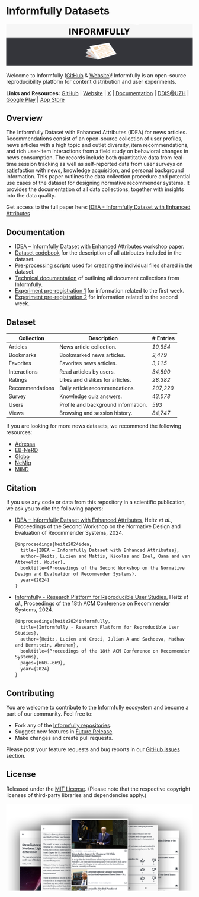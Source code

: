 # Informfully Datasets

![Informfully](https://raw.githubusercontent.com/Informfully/Documentation/main/docs/source/img/logo_banner.png)

Welcome to Informfully ([GitHub](https://github.com/orgs/Informfully) & [Website](https://informfully.ch/))!
Informfully is an open-source reproducibility platform for content distribution and user experiments.

**Links and Resources:** [GitHub](https://github.com/orgs/Informfully) | [Website](https://informfully.ch) | [X](https://x.com/informfully) | [Documentation](https://informfully.readthedocs.io) | [DDIS@UZH](https://www.ifi.uzh.ch/en/ddis.html) | [Google Play](https://play.google.com/store/apps/details?id=ch.uzh.ifi.news) | [App Store](https://apps.apple.com/us/app/informfully/id1460234202)

## Overview

The Informfully Dataset with Enhanced Attributes (IDEA) for news articles.
Recommendations consist of an open-source collection of user profiles, news articles with a high topic and outlet diversity, item recommendations, and rich user-item interactions from a field study on behavioral changes in news consumption.
The records include both quantitative data from real-time session tracking as well as self-reported data from user surveys on satisfaction with news, knowledge
acquisition, and personal background information. This paper outlines the data collection procedure and potential use cases of the dataset for designing normative recommender systems.
It provides the
documentation of all data collections, together with insights into the data quality.

Get access to the full paper here: [IDEA - Informfully Dataset with Enhanced Attributes](https://ceur-ws.org/Vol-3898/paper1.pdf)

## Documentation

* [IDEA – Informfully Dataset with Enhanced Attributes](https://ceur-ws.org/Vol-3898/paper1.pdf) workshop paper.
* [Dataset codebook](https://github.com/Informfully/Datasets/blob/main/IDEA/Codebook.pdf) for the description of all attributes included in the dataset.
* [Pre-processing scripts](https://github.com/Informfully/Datasets/tree/main/IDEA/scripts) used for creating the individual files shared in the dataset.
* [Technical documentation](https://informfully.readthedocs.io/en/latest/database.html) of outlining all document collections from Informfully.
* [Experiment pre-registration 1](https://osf.io/yp5d9?mode=&revisionId=&view_only=) for information related to the first week.
* [Experiment pre-registration 2](https://osf.io/cqebd?mode=&revisionId=&view_only=) for information related to the second week.

## Dataset

| Collection      | Description                           | # Entries |
|-----------------|---------------------------------------|-----------|
| Articles        | News article collection.              | *10,954*  |
| Bookmarks       | Bookmarked news articles.             | *2,479*   |
| Favorites       | Favorites news articles.              | *3,115*   |
| Interactions    | Read articles by users.               | *34,890*  |
| Ratings         | Likes and dislikes for articles.      | *28,382*  |
| Recommendations | Daily article recommendations.        | *207,220* |
| Survey          | Knowledge quiz answers.               | *43,078*  |
| Users           | Profile and background information.   | *593*     |
| Views           | Browsing and session history.         | *84,747*  |

If you are looking for more news datasets, we recommend the following resources:

* [Adressa](https://reclab.idi.ntnu.no/dataset)
* [EB-NeRD](https://recsys.eb.dk)
* [Globo](https://www.kaggle.com/datasets/joelpl/news-portal-recommendations-npr-by-globo)
* [NeMig](https://github.com/andreeaiana/nemig)
* [MIND](https://msnews.github.io)

## Citation

If you use any code or data from this repository in a scientific publication, we ask you to cite the following papers:

- [IDEA – Informfully Dataset with Enhanced Attributes](https://ceur-ws.org/Vol-3898/paper1.pdf), Heitz *et al.*, Proceedings of the Second Workshop on the Normative Design and Evaluation of Recommender Systems, 2024.

  ```
  @inproceedings{heitz2024idea,
    title={IDEA – Informfully Dataset with Enhanced Attributes},
    author={Heitz, Lucien and Mattis, Nicolas and Inel, Oana and van Atteveldt, Wouter},
    booktitle={Proceedings of the Second Workshop on the Normative Design and Evaluation of Recommender Systems},
    year={2024}
  }
  ```

- [Informfully - Research Platform for Reproducible User Studies](https://dl.acm.org/doi/10.1145/3640457.3688066), Heitz *et al.*, Proceedings of the 18th ACM Conference on Recommender Systems, 2024.

  ```
  @inproceedings{heitz2024informfully,
    title={Informfully - Research Platform for Reproducible User Studies},
    author={Heitz, Lucien and Croci, Julian A and Sachdeva, Madhav and Bernstein, Abraham},
    booktitle={Proceedings of the 18th ACM Conference on Recommender Systems},
    pages={660--669},
    year={2024}
  }
  ```

## Contributing

You are welcome to contribute to the Informfully ecosystem and become a part of our community. Feel free to:
* Fork any of the [Informfully repositories](https://github.com/Informfully/Documentation).
* Suggest new features in [Future Release](https://github.com/orgs/Informfully/projects/1).
* Make changes and create pull requests.

Please post your feature requests and bug reports in our [GitHub issues](https://github.com/Informfully/Documentation/issues) section.

## License

Released under the [MIT License](LICENSE). (Please note that the respective copyright licenses of third-party libraries and dependencies apply.)

![Screenshots](https://raw.githubusercontent.com/Informfully/Documentation/main/docs/source/img/app_screens.png)
